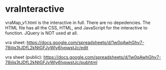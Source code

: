 # vraInteractive

vraMap_v1.html is the interactive in full. There are no depedencies. The HTML file has all the CSS, HTML, and JavaScript for the interactive to function. JQuery is NOT used at all.


vra sheet: https://docs.google.com/spreadsheets/d/1w0qAwhGhv7-78iilq3tJDfL2kNtGFJyWIy6IvpwstJc/edit

vra sheet (public): https://docs.google.com/spreadsheets/d/1w0qAwhGhv7-78iilq3tJDfL2kNtGFJyWIy6IvpwstJc/pubhtml
